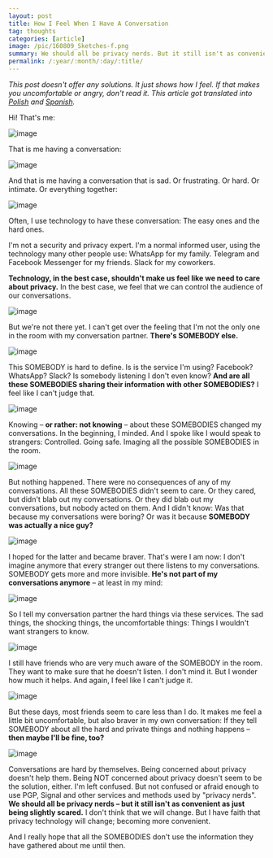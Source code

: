 ```yaml
---
layout: post
title: How I Feel When I Have A Conversation
tag: thoughts
categories: [article]
image: /pic/160809_Sketches-f.png
summary: We should all be privacy nerds. But it still isn't as convenient as just being slightly scared.
permalink: /:year/:month/:day/:title/
---
```


*This post doesn't offer any solutions. It just shows how I feel. If that makes you uncomfortable or angry, don't read it. This article got translated into [Polish](http://www.dobreprogramy.pl/Jak-sie-czuje-rozmawiajac,Blog,77350.html) and [Spanish](https://www.ibidemgroup.com/edu/una-conversacion/).*

Hi! That's me:

![image](/pic/160809_Sketches-13.png)

That is me having a conversation:

![image](/pic/160809_Sketches-12.png)

And that is me having a conversation that is sad. Or frustrating. Or hard. Or intimate. Or everything together:

![image](/pic/160809_Sketches-11.png)

Often, I use technology to have these conversation: The easy ones and the hard ones.

I'm not a security and privacy expert. I'm a normal informed user, using the technology many other people use: WhatsApp for my family. Telegram and Facebook Messenger for my friends. Slack for my coworkers.

**Technology, in the best case, shouldn't make us feel like we need to care about privacy.** In the best case, we feel that we can control the audience of our conversations.

![image](/pic/160809_Sketches-10.png)

But we're not there yet. I can't get over the feeling that I'm not the only one in the room with my conversation partner. **There's SOMEBODY else.**

![image](/pic/160809_Sketches-09.png)

This SOMEBODY is hard to define. Is is the service I'm using? Facebook? WhatsApp? Slack? Is somebody listening I don't even know? **And are all these SOMEBODIES sharing their information with other SOMEBODIES?** I feel like I can't judge that.

![image](/pic/160809_Sketches-08.png)

Knowing – **or rather: not knowing** – about these SOMEBODIES changed my conversations. In the beginning, I minded. And I spoke like I would speak to strangers: Controlled. Going safe. Imaging all the possible SOMEBODIES in the room.

![image](/pic/160809_Sketches-02.png)

But nothing happened. There were no consequences of any of my conversations. All these SOMEBODIES didn't seem to care. Or they cared, but didn't blab out my conversations. Or they did blab out my conversations, but nobody acted on them. And I didn't know: Was that because my conversations were boring? Or was it because **SOMEBODY was actually a nice guy?**

![image](/pic/160809_Sketches-03.png)

I hoped for the latter and became braver. That's were I am now: I don't imagine anymore that every stranger out there listens to my conversations. SOMEBODY gets more and more invisible. **He's not part of my conversations anymore** – at least in my mind:

![image](/pic/160809_Sketches-05.png)

So I tell my conversation partner the hard things via these services. The sad things, the shocking things, the uncomfortable things: Things I wouldn't want strangers to know.  

![image](/pic/160809_Sketches-04.png)

I still have friends who are very much aware of the SOMEBODY in the room. They want to make sure that he doesn't listen. I don't mind it. But I wonder how much it helps. And again, I feel like I can't judge it.

![image](/pic/160809_Sketches-06.png)

But these days, most friends seem to care less than I do. It makes me feel a little bit uncomfortable, but also braver in my own conversation: If they tell SOMEBODY about all the hard and private things and nothing happens – **then maybe I'll be fine, too?**

![image](/pic/160809_Sketches-07.png)

Conversations are hard by themselves. Being concerned about privacy doesn't help them. Being NOT concerned about privacy doesn't seem to be the solution, either. I'm left confused. But not confused or afraid enough to use PGP, Signal and other services and methods used by "privacy nerds". **We should all be privacy nerds – but it still isn't as convenient as just being slightly scared.** I don't think that we will change. But I have faith that privacy technology will change; becoming more convenient.

And I really hope that all the SOMEBODIES don't use the information they have gathered about me until then.
